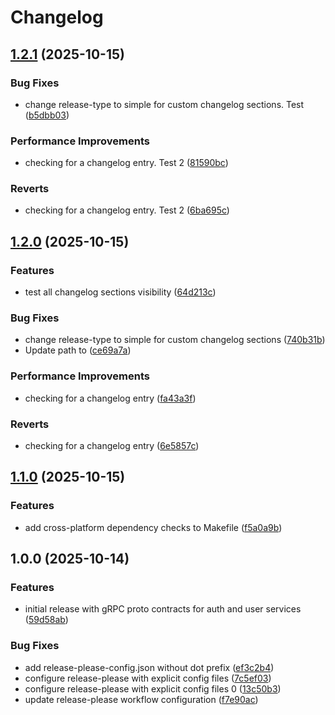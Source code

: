 # Changelog

## [1.2.1](https://github.com/AvdienkoSergey/grpc-contracts/compare/v1.2.0...v1.2.1) (2025-10-15)


### Bug Fixes

* change release-type to simple for custom changelog sections. Test ([b5dbb03](https://github.com/AvdienkoSergey/grpc-contracts/commit/b5dbb03cb05b983e284efc46deeec984440104cf))


### Performance Improvements

* checking for a changelog entry. Test 2 ([81590bc](https://github.com/AvdienkoSergey/grpc-contracts/commit/81590bcf8abdca35f9e54f9d793690e61042704e))


### Reverts

* checking for a changelog entry. Test 2 ([6ba695c](https://github.com/AvdienkoSergey/grpc-contracts/commit/6ba695c6ed7c920095c3a61437b16d68342755a7))

## [1.2.0](https://github.com/AvdienkoSergey/grpc-contracts/compare/v1.1.0...v1.2.0) (2025-10-15)


### Features

* test all changelog sections visibility ([64d213c](https://github.com/AvdienkoSergey/grpc-contracts/commit/64d213c46b264ddc4eda4bcfb74926434ae6608e))


### Bug Fixes

* change release-type to simple for custom changelog sections ([740b31b](https://github.com/AvdienkoSergey/grpc-contracts/commit/740b31b959adb8ef9a635f01de50802f73485d42))
* Update path to ([ce69a7a](https://github.com/AvdienkoSergey/grpc-contracts/commit/ce69a7ae0a57a8e78faf5c4e79f1d07e3812098b))


### Performance Improvements

* checking for a changelog entry ([fa43a3f](https://github.com/AvdienkoSergey/grpc-contracts/commit/fa43a3f3bfc032768883d890eb53b38cea45ecfa))


### Reverts

* checking for a changelog entry ([6e5857c](https://github.com/AvdienkoSergey/grpc-contracts/commit/6e5857c8d21f8f33867ee9e1c22abc59d2e191b9))

## [1.1.0](https://github.com/AvdienkoSergey/grpc-contracts/compare/v1.0.0...v1.1.0) (2025-10-15)


### Features

* add cross-platform dependency checks to Makefile ([f5a0a9b](https://github.com/AvdienkoSergey/grpc-contracts/commit/f5a0a9bac38ba8f0d5ae6311d02acd76c2286287))

## 1.0.0 (2025-10-14)


### Features

* initial release with gRPC proto contracts for auth and user services ([59d58ab](https://github.com/AvdienkoSergey/grpc-contracts/commit/59d58ab40b51b17ac86bf7a560cdbc13cf96c336))


### Bug Fixes

* add release-please-config.json without dot prefix ([ef3c2b4](https://github.com/AvdienkoSergey/grpc-contracts/commit/ef3c2b408b87a43b18b5c7193988fb83a5036d24))
* configure release-please with explicit config files ([7c5ef03](https://github.com/AvdienkoSergey/grpc-contracts/commit/7c5ef03cf257afc91340857d4bf76e1f36b506b4))
* configure release-please with explicit config files 0 ([13c50b3](https://github.com/AvdienkoSergey/grpc-contracts/commit/13c50b3543ce20ad924d021b08f5f34e98aaa7d3))
* update release-please workflow configuration ([f7e90ac](https://github.com/AvdienkoSergey/grpc-contracts/commit/f7e90ac033797ed8a9a3dffcb8b1ff8fba64e13f))
